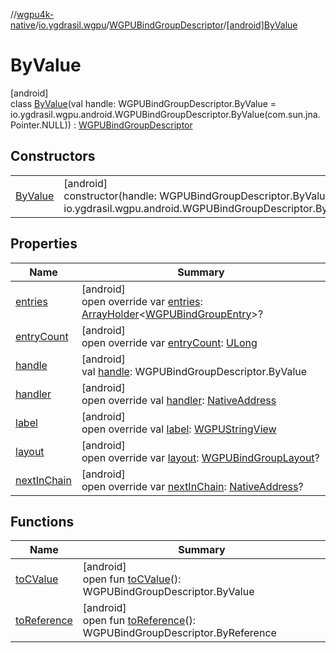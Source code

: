 //[wgpu4k-native](../../../../index.md)/[io.ygdrasil.wgpu](../../index.md)/[WGPUBindGroupDescriptor](../index.md)/[[android]ByValue](index.md)

# ByValue

[android]\
class [ByValue](index.md)(val handle: WGPUBindGroupDescriptor.ByValue = io.ygdrasil.wgpu.android.WGPUBindGroupDescriptor.ByValue(com.sun.jna.Pointer.NULL)) : [WGPUBindGroupDescriptor](../index.md)

## Constructors

| | |
|---|---|
| [ByValue](-by-value.md) | [android]<br>constructor(handle: WGPUBindGroupDescriptor.ByValue = io.ygdrasil.wgpu.android.WGPUBindGroupDescriptor.ByValue(com.sun.jna.Pointer.NULL)) |

## Properties

| Name | Summary |
|---|---|
| [entries](entries.md) | [android]<br>open override var [entries](entries.md): [ArrayHolder](../../../ffi/-array-holder/index.md)&lt;[WGPUBindGroupEntry](../../-w-g-p-u-bind-group-entry/index.md)&gt;? |
| [entryCount](entry-count.md) | [android]<br>open override var [entryCount](entry-count.md): [ULong](https://kotlinlang.org/api/core/kotlin-stdlib/kotlin/-u-long/index.html) |
| [handle](handle.md) | [android]<br>val [handle](handle.md): WGPUBindGroupDescriptor.ByValue |
| [handler](handler.md) | [android]<br>open override val [handler](handler.md): [NativeAddress](../../../ffi/-native-address/index.md) |
| [label](label.md) | [android]<br>open override val [label](label.md): [WGPUStringView](../../-w-g-p-u-string-view/index.md) |
| [layout](layout.md) | [android]<br>open override var [layout](layout.md): [WGPUBindGroupLayout](../../-w-g-p-u-bind-group-layout/index.md)? |
| [nextInChain](next-in-chain.md) | [android]<br>open override var [nextInChain](next-in-chain.md): [NativeAddress](../../../ffi/-native-address/index.md)? |

## Functions

| Name | Summary |
|---|---|
| [toCValue](../[android]to-c-value.md) | [android]<br>open fun [toCValue](../[android]to-c-value.md)(): WGPUBindGroupDescriptor.ByValue |
| [toReference](../to-reference.md) | [android]<br>open fun [toReference](../to-reference.md)(): WGPUBindGroupDescriptor.ByReference |